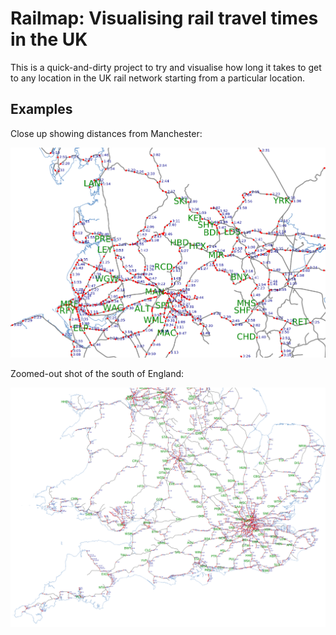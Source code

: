 Railmap: Visualising rail travel times in the UK
================================================

This is a quick-and-dirty project to try and visualise how long it takes to get
to any location in the UK rail network starting from a particular location.

Examples
--------

Close up showing distances from Manchester:

![Manchester](./examples/closeupManchester.png)

Zoomed-out shot of the south of England:

![South](./examples/south.png)


